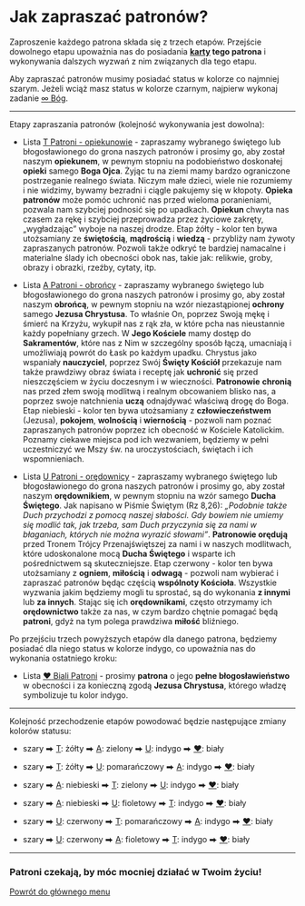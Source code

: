 # Jak zapraszać patronów?
Zaproszenie każdego patrona składa się z trzech etapów. Przejście dowolnego etapu upoważnia nas do posiadania **[karty](karty_kolekcjonerskie.md) tego patrona** i wykonywania dalszych wyzwań z nim związanych dla tego etapu.

Aby zapraszać patronów musimy posiadać status w kolorze co najmniej <span class="status status-gray">szarym</span>. Jeżeli wciąż masz status w kolorze <span class="status status-black">czarnym</span>, najpierw wykonaj zadanie [<span class="status status-list"><span class="status status-gray">∞</span> Bóg</span>](bog.md).

---
Etapy zapraszania patronów (kolejność wykonywania jest dowolna):
- Lista [<span class="status status-list"><span class="status status-yellow">T</span> Patroni - opiekunowie</span>](patroni_opiekunowie.md) - zapraszamy wybranego świętego lub błogosławionego do grona naszych patronów i prosimy go, aby został naszym **opiekunem**, w pewnym stopniu na podobieństwo doskonałej **opieki** samego **Boga Ojca**. Żyjąc tu na ziemi mamy bardzo ograniczone postrzeganie realnego świata. Niczym małe dzieci, wiele nie rozumiemy i nie widzimy, bywamy bezradni i ciągle pakujemy się w kłopoty. **Opieka patronów** może pomóc uchronić nas przed wieloma poranieniami, pozwala nam szybciej podnosić się po upadkach. **Opiekun** chwyta nas czasem za rękę i szybciej przeprowadza przez życiowe zakręty, „wygładzając” wyboje na naszej drodze. Etap <span class="status status-yellow">żółty</span> - kolor ten bywa utożsamiany ze **świętością**, **mądrością** i **wiedzą** - przybliży nam żywoty zapraszanych patronów. Pozwoli także odkryć te bardziej namacalne i materialne ślady ich obecności obok nas, takie jak: relikwie, groby, obrazy i obrazki, rzeźby, cytaty, itp.

- Lista [<span class="status status-list"><span class="status status-blue">A</span> Patroni - obrońcy</span>](patroni_obroncy.md) - zapraszamy wybranego świętego lub błogosławionego do grona naszych patronów i prosimy go, aby został naszym **obrońcą**, w pewnym stopniu na wzór niezastąpionej **ochrony** samego **Jezusa Chrystusa**. To właśnie On, poprzez Swoją mękę i śmierć na Krzyżu, wykupił nas z rąk zła, w które pcha nas nieustannie każdy popełniany grzech. W **Jego Kościele** mamy dostęp do **Sakramentów**, które nas z Nim w szczególny sposób łączą, umacniają i umożliwiają powrót do Łask po każdym upadku. Chrystus jako wspaniały **nauczyciel**, poprzez Swój **Święty Kościół** przekazuje nam także prawdziwy obraz świata i receptę jak **uchronić** się przed nieszczęściem w życiu doczesnym i w wieczności. **Patronowie** **chronią** nas przed złem swoją modlitwą i realnym obcowaniem blisko nas, a poprzez swoje natchnienia **uczą** odnajdywać właściwą drogę do Boga. Etap <span class="status status-blue">niebieski</span> - kolor ten bywa utożsamiany z **człowieczeństwem** (Jezusa), **pokojem**, **wolnością** i **wiernością** - pozwoli nam poznać zapraszanych patronów poprzez ich obecność w Kościele Katolickim. Poznamy ciekawe miejsca pod ich wezwaniem, będziemy w pełni uczestniczyć we Mszy św. na uroczystościach, świętach i ich wspomnieniach.

- Lista [<span class="status status-list"><span class="status status-red">U</span> Patroni - orędownicy</span>](patroni_oredownicy.md) - zapraszamy wybranego świętego lub błogosławionego do grona naszych patronów i prosimy go, aby został naszym **orędownikiem**, w pewnym stopniu na wzór samego **Ducha Świętego**. Jak napisano w Piśmie Świętym (Rz 8,26): _„Podobnie także Duch przychodzi z pomocą naszej słabości. Gdy bowiem nie umiemy się modlić tak, jak trzeba, sam Duch przyczynia się za nami w błaganiach, których nie można wyrazić słowami”_. **Patronowie orędują** przed Tronem Trójcy Przenajświętszej za nami i w naszych modlitwach, które udoskonalone mocą **Ducha Świętego** i wsparte ich pośrednictwem są skuteczniejsze. Etap <span class="status status-red">czerwony</span> - kolor ten bywa utożsamiany z **ogniem**, **miłością** i **odwagą** - pozwoli nam wybierać i zapraszać patronów będąc częścią **wspólnoty Kościoła**. Wszystkie wyzwania jakim będziemy mogli tu sprostać, są do wykonania **z innymi** lub **za innych**. Stając się ich **orędownikami**, często otrzymamy ich **orędownictwo** także za nas, w czym bardzo chętnie pomagać będą **patroni**, gdyż na tym polega prawdziwa **miłość** bliźniego.

Po przejściu trzech powyższych etapów dla danego patrona, będziemy posiadać dla niego status w kolorze <span class="status status-indigo">indygo</span>, co upoważnia nas do wykonania ostatniego kroku:
- Lista [<span class="status status-list"><span class="status status-white">♥</span> Biali Patroni</span>](biali_patroni.md) - prosimy **patrona** o jego **pełne błogosławieństwo** w obecności i za konieczną zgodą **Jezusa Chrystusa**, którego władzę symbolizuje tu kolor <span class="status status-indigo">indygo</span>.

---
Kolejność przechodzenie etapów powodować będzie następujące zmiany kolorów statusu:
- <span class="status status-gray">szary</span> ⮕ [<span class="status status-yellow">T</span>](patroni_opiekunowie.md): <span class="status status-yellow">żółty</span> ⮕ [<span class="status status-blue">A</span>](patroni_obroncy.md): <span class="status status-green">zielony</span> ⮕ [<span class="status status-red">U</span>](patroni_oredownicy.md): <span class="status status-indigo">indygo</span> ⮕ [<span class="status status-white">♥</span>](biali_patroni.md): <span class="status status-white">biały</span>

- <span class="status status-gray">szary</span> ⮕ [<span class="status status-yellow">T</span>](patroni_opiekunowie.md): <span class="status status-yellow">żółty</span> ⮕ [<span class="status status-red">U</span>](patroni_oredownicy.md): <span class="status status-orange">pomarańczowy</span> ⮕ [<span class="status status-blue">A</span>](patroni_obroncy.md): <span class="status status-indigo">indygo</span> ⮕ [<span class="status status-white">♥</span>](biali_patroni.md): <span class="status status-white">biały</span>

- <span class="status status-gray">szary</span> ⮕ [<span class="status status-blue">A</span>](patroni_obroncy.md): <span class="status status-blue">niebieski</span> ⮕ [<span class="status status-yellow">T</span>](patroni_opiekunowie.md): <span class="status status-green">zielony</span> ⮕ [<span class="status status-red">U</span>](patroni_oredownicy.md): <span class="status status-indigo">indygo</span> ⮕ [<span class="status status-white">♥</span>](biali_patroni.md): <span class="status status-white">biały</span>

- <span class="status status-gray">szary</span> ⮕ [<span class="status status-blue">A</span>](patroni_obroncy.md): <span class="status status-blue">niebieski</span> ⮕ [<span class="status status-red">U</span>](patroni_oredownicy.md): <span class="status status-violet">fioletowy</span> ⮕ [<span class="status status-yellow">T</span>](patroni_opiekunowie.md): <span class="status status-indigo">indygo</span> ⮕ [<span class="status status-white">♥</span>](biali_patroni.md): <span class="status status-white">biały</span>

- <span class="status status-gray">szary</span> ⮕ [<span class="status status-red">U</span>](patroni_oredownicy.md): <span class="status status-red">czerwony</span> ⮕ [<span class="status status-yellow">T</span>](patroni_opiekunowie.md): <span class="status status-orange">pomarańczowy</span> ⮕ [<span class="status status-blue">A</span>](patroni_obroncy.md): <span class="status status-indigo">indygo</span> ⮕ [<span class="status status-white">♥</span>](biali_patroni.md): <span class="status status-white">biały</span>

- <span class="status status-gray">szary</span> ⮕ [<span class="status status-red">U</span>](patroni_oredownicy.md): <span class="status status-red">czerwony</span> ⮕ [<span class="status status-blue">A</span>](patroni_obroncy.md): <span class="status status-violet">fioletowy</span> ⮕ [<span class="status status-yellow">T</span>](patroni_opiekunowie.md): <span class="status status-indigo">indygo</span> ⮕ [<span class="status status-white">♥</span>](biali_patroni.md): <span class="status status-white">biały</span>

---
### <div class="colored centered">Patroni czekają, by móc mocniej działać w Twoim życiu!</div>

[Powrót do głównego menu](index.md)
